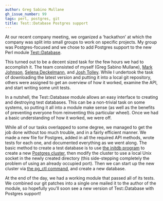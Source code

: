 ```yaml
---
author: Greg Sabino Mullane
gh_issue_number: 99
tags: perl, postgres, git
title: Test::Database Postgres support
---
```


At our recent company meeting, we organized a ‘hackathon’ at which the company was split into small groups to work on specific projects. My group was Postgres-focused and we chose to add Postgres support to the new Perl module [Test::Database](https://metacpan.org/release/Test-Database).

This turned out to be a decent sized task for the few hours we had to accomplish it. The team consisted of myself (Greg Sabino Mullane), [Mark Johnson](/team/mark_johnson), [Selena Deckelmann](http://www.chesnok.com/daily/), and [Josh Tolley](/team/josh_tolley). While I undertook the task of downloading the latest version and putting it into a local git repository, others were assigned to get an overview of how it worked, examine the API, and start writing some unit tests.

In a nutshell, the Test::Database module allows an easy interface to creating and destroying test databases. This can be a non-trivial task on some systems, so putting it all into a module make sense (as well as the benefits of preventing everyone from reinventing this particular wheel). Once we had a basic understanding of how it worked, we were off.

While all of our tasks overlapped to some degree, we managed to get the job done without too much trouble, and in a fairly efficient manner. We made a new file for Postgres, added in all the required API methods, wrote tests for each one, and documented everything as we went along. The basic method to create a test database is to use [the initdb program](https://www.postgresql.org/docs/current/static/app-initdb.html) to create a new
[Postgres cluster](https://www.postgresql.org/docs/8.3/static/creating-cluster.html), then modify the cluster to use a local Unix socket in the newly created directory (this side-stepping completely the problem of using an already occupied port). Then we can start up the new cluster via
[the pg_ctl command](https://www.postgresql.org/docs/current/static/app-pg-ctl.html), and create a new database.

At the end of the day, we had a working module that passed all of its tests. We combined our git patches into a single one mailed it to the author of the module, so hopefully you’ll soon see a new version of Test::Database with Postgres support!
